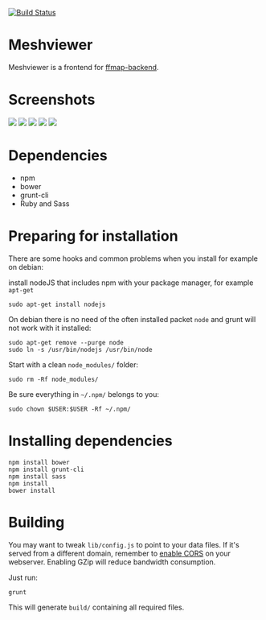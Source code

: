 [![Build Status](https://travis-ci.org/tcatm/meshviewer.svg?branch=master)](https://travis-ci.org/tcatm/meshviewer)

# Meshviewer

Meshviewer is a frontend for
[ffmap-backend](https://github.com/ffnord/ffmap-backend).

# Screenshots

![](doc/mapview.png?raw=true)
![](doc/graphview.png?raw=true)
![](doc/allnodes.png?raw=true)
![](doc/links.png?raw=true)
![](doc/statistics.png?raw=true)

# Dependencies

- npm
- bower
- grunt-cli
- Ruby and Sass

# Preparing for installation

There are some hooks and common problems when you install for example on debian:

install nodeJS that includes npm with your package manager, for example `apt-get`

    sudo apt-get install nodejs

On debian there is no need of the often installed packet `node` and grunt will not work with it installed:

    sudo apt-get remove --purge node
    sudo ln -s /usr/bin/nodejs /usr/bin/node

Start with a clean `node_modules/` folder:

    sudo rm -Rf node_modules/

Be sure everything in `~/.npm/` belongs to you:

    sudo chown $USER:$USER -Rf ~/.npm/

# Installing dependencies

    npm install bower
    npm install grunt-cli
    npm install sass
    npm install
    bower install

# Building

You may want to tweak `lib/config.js` to point to your data files. If it's
served from a different domain, remember to [enable CORS] on your
webserver. Enabling GZip will reduce bandwidth consumption.

Just run:

    grunt

This will generate `build/` containing all required files.

[enable CORS]: http://enable-cors.org/server.html
